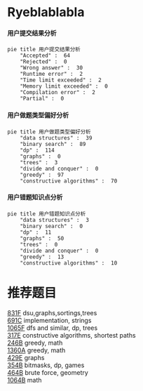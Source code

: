 # Ryeblablabla

<!-- tabs:start -->



#### **用户提交结果分析**

```mermaid
pie title 用户提交结果分析
    "Accepted" :  64
    "Rejected" :  0
    "Wrong answer" :  30
    "Runtime error" :  2
    "Time limit exceeded" :  2
    "Memory limit exceeded" :  0
    "Compilation error" :  2
    "Partial" :  0
```

#### **用户做题类型偏好分析**

```mermaid
pie title 用户做题类型偏好分析
    "data structures" :  39
    "binary search" :  89
    "dp" :  114
    "graphs" :  0
    "trees" :  3
    "divide and conquer" :  0
    "greedy" :  97
    "constructive algorithms" :  70
```
#### **用户错题知识点分析**

```mermaid
pie title 用户错题知识点分析
    "data structures" :  3
    "binary search" :  0
    "dp" :  11
    "graphs" :  50
    "trees" :  0
    "divide and conquer" :  0
    "greedy" :  13
    "constructive algorithms" :  10
```



<!-- tabs:end -->
# 推荐题目
[831F](https://codeforces.com/contest/831/problem/F)		dsu,graphs,sortings,trees		  
[691C](https://codeforces.com/contest/691/problem/C)		implementation,
                        strings		  
[1065F](https://codeforces.com/contest/1065/problem/F)		dfs and similar,
                        dp,
                        trees		  
[317E](https://codeforces.com/contest/317/problem/E)		constructive algorithms,
                        shortest paths		  
[246B](https://codeforces.com/contest/246/problem/B)		greedy,
                        math		  
[1360A](https://codeforces.com/contest/1360/problem/A)		greedy,
                        math		  
[429E](https://codeforces.com/contest/429/problem/E)		graphs		  
[354B](https://codeforces.com/contest/354/problem/B)		bitmasks,
                        dp,
                        games		  
[464B](https://codeforces.com/contest/464/problem/B)		brute force,
                        geometry		  
[1064B](https://codeforces.com/contest/1064/problem/B)		math		  
